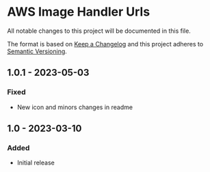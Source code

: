 # AWS Image Handler Urls

All notable changes to this project will be documented in this file.

The format is based on [Keep a Changelog](http://keepachangelog.com/) and this project adheres to [Semantic Versioning](http://semver.org/).

## 1.0.1 - 2023-05-03
### Fixed
- New icon and minors changes in readme

## 1.0 - 2023-03-10
### Added
- Initial release
